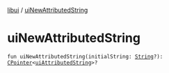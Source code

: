 [libui](index.md) / [uiNewAttributedString](./ui-new-attributed-string.md)

# uiNewAttributedString

`fun uiNewAttributedString(initialString: `[`String`](https://kotlinlang.org/api/latest/jvm/stdlib/kotlin/-string/index.html)`?): `[`CPointer`](../kotlinx.cinterop/-c-pointer/index.md)`<`[`uiAttributedString`](ui-attributed-string.md)`>?`